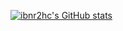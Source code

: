 [![ibnr2hc's GitHub stats](https://github-readme-stats.vercel.app/api?username=ibnr2hc&count_private=true)](https://github.com/anuraghazra/github-readme-stats)
